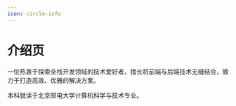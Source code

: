 ```yaml
---
icon: circle-info
---
```


# 介绍页

一位热衷于探索全栈开发领域的技术爱好者，擅长将前端与后端技术无缝结合，致力于打造高效、优雅的解决方案。

本科就读于北京邮电大学计算机科学与技术专业。

<!-- # LOGO 设计理念 -->

<!-- 使用“KSJ”三个字母的抽象化设计。字母“K”和“J”可以设计成镜像对称，中间的“S”则像一条流畅的线条将两者连接起来，代表博客内容的连贯性和深度。整个LOGO采用深海蓝为主色调，象征智慧和深度，辅以银色或白色，增加科技感和现代感。 -->
